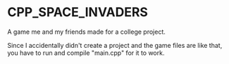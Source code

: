 # CPP_SPACE_INVADERS
A game me and my friends made for a college project.

Since I accidentally didn't create a project and the game files are like that, you have to run and compile "main.cpp" for it to work.
